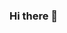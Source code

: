 ### Hi there 👋

<!--
**sanghun04/sanghun04** is a ✨ _special_ ✨ repository because its `README.md` (this file) appears on your GitHub profile.

Here are some ideas to get you started:

- 😄 I'm very interested in AI
- ⚡ I’m currently working on python
- 💬 currently learning about advanced Python programming and artificial intelligence mathematics


언어
<a href="[연결할 링크]" target="_blank"><img src="https://img.shields.io/badge/python-green?style=flat-square&logo=#3776AB&logoColor=white"/></a>


-->
